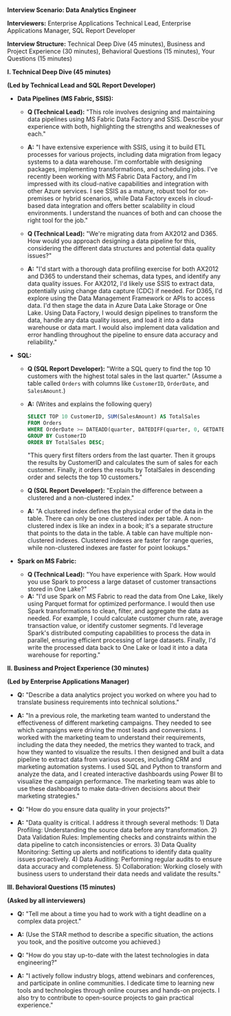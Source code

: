 **Interview Scenario: Data Analytics Engineer**

**Interviewers:** Enterprise Applications Technical Lead, Enterprise Applications Manager, SQL Report Developer

**Interview Structure:**  Technical Deep Dive (45 minutes), Business and Project Experience (30 minutes), Behavioral Questions (15 minutes), Your Questions (15 minutes)

**I. Technical Deep Dive (45 minutes)**

**(Led by Technical Lead and SQL Report Developer)**

* **Data Pipelines (MS Fabric, SSIS):**

    * **Q (Technical Lead):** "This role involves designing and maintaining data pipelines using MS Fabric Data Factory and SSIS.  Describe your experience with both, highlighting the strengths and weaknesses of each."
    * **A:** "I have extensive experience with SSIS, using it to build ETL processes for various projects, including data migration from legacy systems to a data warehouse. I'm comfortable with designing packages, implementing transformations, and scheduling jobs.  I've recently been working with MS Fabric Data Factory, and I’m impressed with its cloud-native capabilities and integration with other Azure services. I see SSIS as a mature, robust tool for on-premises or hybrid scenarios, while Data Factory excels in cloud-based data integration and offers better scalability in cloud environments.  I understand the nuances of both and can choose the right tool for the job."

    * **Q (Technical Lead):** "We're migrating data from AX2012 and D365. How would you approach designing a data pipeline for this, considering the different data structures and potential data quality issues?"
    * **A:** "I'd start with a thorough data profiling exercise for both AX2012 and D365 to understand their schemas, data types, and identify any data quality issues.  For AX2012, I'd likely use SSIS to extract data, potentially using change data capture (CDC) if needed. For D365, I'd explore using the Data Management Framework or APIs to access data.  I'd then stage the data in Azure Data Lake Storage or One Lake.  Using Data Factory, I would design pipelines to transform the data, handle any data quality issues, and load it into a data warehouse or data mart.  I would also implement data validation and error handling throughout the pipeline to ensure data accuracy and reliability."

* **SQL:**

    * **Q (SQL Report Developer):** "Write a SQL query to find the top 10 customers with the highest total sales in the last quarter." (Assume a table called `Orders` with columns like `CustomerID`, `OrderDate`, and `SalesAmount`.)
    * **A:**  (Writes and explains the following query)
        ```sql
        SELECT TOP 10 CustomerID, SUM(SalesAmount) AS TotalSales
        FROM Orders
        WHERE OrderDate >= DATEADD(quarter, DATEDIFF(quarter, 0, GETDATE()) - 1, 0) AND OrderDate < DATEADD(quarter, DATEDIFF(quarter, 0, GETDATE()), 0)
        GROUP BY CustomerID
        ORDER BY TotalSales DESC;
        ```
        "This query first filters orders from the last quarter. Then it groups the results by CustomerID and calculates the sum of sales for each customer. Finally, it orders the results by TotalSales in descending order and selects the top 10 customers."

    * **Q (SQL Report Developer):** "Explain the difference between a clustered and a non-clustered index."
    * **A:** "A clustered index defines the physical order of the data in the table.  There can only be one clustered index per table.  A non-clustered index is like an index in a book; it's a separate structure that points to the data in the table.  A table can have multiple non-clustered indexes.  Clustered indexes are faster for range queries, while non-clustered indexes are faster for point lookups."

* **Spark on MS Fabric:**

    * **Q (Technical Lead):** "You have experience with Spark. How would you use Spark to process a large dataset of customer transactions stored in One Lake?"
    * **A:** "I'd use Spark on MS Fabric to read the data from One Lake, likely using Parquet format for optimized performance.  I would then use Spark transformations to clean, filter, and aggregate the data as needed.  For example, I could calculate customer churn rate, average transaction value, or identify customer segments.  I'd leverage Spark's distributed computing capabilities to process the data in parallel, ensuring efficient processing of large datasets. Finally, I'd write the processed data back to One Lake or load it into a data warehouse for reporting."

**II. Business and Project Experience (30 minutes)**

**(Led by Enterprise Applications Manager)**

* **Q:** "Describe a data analytics project you worked on where you had to translate business requirements into technical solutions."
* **A:** "In a previous role, the marketing team wanted to understand the effectiveness of different marketing campaigns. They needed to see which campaigns were driving the most leads and conversions. I worked with the marketing team to understand their requirements, including the data they needed, the metrics they wanted to track, and how they wanted to visualize the results.  I then designed and built a data pipeline to extract data from various sources, including CRM and marketing automation systems.  I used SQL and Python to transform and analyze the data, and I created interactive dashboards using Power BI to visualize the campaign performance.  The marketing team was able to use these dashboards to make data-driven decisions about their marketing strategies."

* **Q:** "How do you ensure data quality in your projects?"
* **A:** "Data quality is critical. I address it through several methods: 1) Data Profiling: Understanding the source data before any transformation. 2) Data Validation Rules: Implementing checks and constraints within the data pipeline to catch inconsistencies or errors. 3) Data Quality Monitoring: Setting up alerts and notifications to identify data quality issues proactively. 4) Data Auditing: Performing regular audits to ensure data accuracy and completeness.  5) Collaboration: Working closely with business users to understand their data needs and validate the results."

**III. Behavioral Questions (15 minutes)**

**(Asked by all interviewers)**

* **Q:** "Tell me about a time you had to work with a tight deadline on a complex data project."
* **A:**  (Use the STAR method to describe a specific situation, the actions you took, and the positive outcome you achieved.)

* **Q:** "How do you stay up-to-date with the latest technologies in data engineering?"
* **A:** "I actively follow industry blogs, attend webinars and conferences, and participate in online communities.  I dedicate time to learning new tools and technologies through online courses and hands-on projects. I also try to contribute to open-source projects to gain practical experience."


